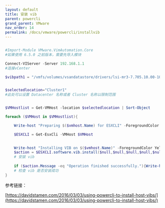 ```yaml
---
layout: default
title: 安装 vib
parent: powercli
grand_parent: VMware
nav_order: 14
permalink: /docs/vmware/powercli/installvib
---
```



```powershell

#Import-Module VMware.VimAutomation.Core
#如果使用 6.5.0 之前版本，需要先导入模块

Connect-VIServer -Server 192.168.1.1
#连接vCenter

$vibpath1 = "/vmfs/volumes/vsandatastore/drivers/lsi-mr3-7.705.10.00-1OEM.670.0.0.8169922.x86_64.vib"


$selectedlocation="Cluster1"
#此处可以设置 Datacenter 名称或者 Cluster 名称以限制范围


$VMHostlist = Get-VMHost -location $selectedlocation | Sort-Object

foreach ($VMHost in $VMHostlist){

    Write-host "Preparing $($vmhost.Name) for ESXCLI" -ForegroundColor Yellow

    $ESXCLI = Get-EsxCli -VMHost $VMHost

    
    Write-host "Installing VIB on $($vmhost.Name)" -ForegroundColor Yellow
    $action = $ESXCLI.software.vib.install($null,$null,$null,$null,$null,$true,$null,$null,$vibpath1)
    # 安装 vib
    
    if ($action.Message -eq "Operation finished successfully."){Write-host "Action Completed successfully on $($vmhost.Name)" -ForegroundColor Green} else {Write-host $action.Message -ForegroundColor Red}
    # 检查 vib 是否安装成功
}


```



参考链接：

[https://davidstamen.com/2016/03/03/using-powercli-to-install-host-vibs/](https://davidstamen.com/2016/03/03/using-powercli-to-install-host-vibs/)